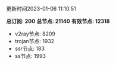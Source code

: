 更新时间2023-01-06 11:10:51

**总订阅: 200**
**总节点: 21140**
**有效节点: 12318**
- v2ray节点: 8209
- trojan节点: 1932
- ssr节点: 183
- ss节点: 1993

